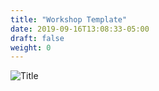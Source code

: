 ```yaml
---
title: "Workshop Template"
date: 2019-09-16T13:08:33-05:00
draft: false
weight: 0
---
```

![Title](/template.jpg)
